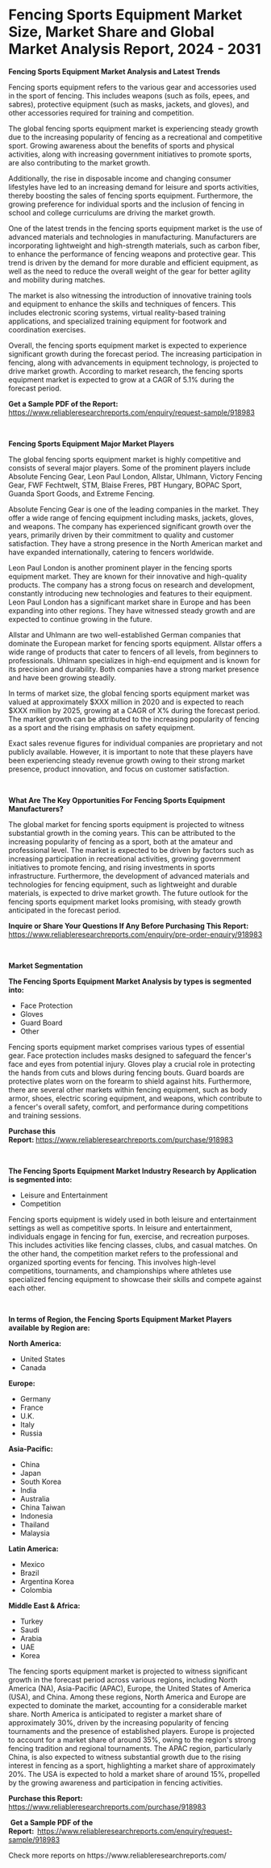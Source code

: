 <p><h1>Fencing Sports Equipment Market Size, Market Share and Global Market Analysis Report, 2024 - 2031</h1></p><p><strong>Fencing Sports Equipment Market Analysis and Latest Trends</strong></p>
<p><p>Fencing sports equipment refers to the various gear and accessories used in the sport of fencing. This includes weapons (such as foils, epees, and sabres), protective equipment (such as masks, jackets, and gloves), and other accessories required for training and competition. </p><p>The global fencing sports equipment market is experiencing steady growth due to the increasing popularity of fencing as a recreational and competitive sport. Growing awareness about the benefits of sports and physical activities, along with increasing government initiatives to promote sports, are also contributing to the market growth. </p><p>Additionally, the rise in disposable income and changing consumer lifestyles have led to an increasing demand for leisure and sports activities, thereby boosting the sales of fencing sports equipment. Furthermore, the growing preference for individual sports and the inclusion of fencing in school and college curriculums are driving the market growth.</p><p>One of the latest trends in the fencing sports equipment market is the use of advanced materials and technologies in manufacturing. Manufacturers are incorporating lightweight and high-strength materials, such as carbon fiber, to enhance the performance of fencing weapons and protective gear. This trend is driven by the demand for more durable and efficient equipment, as well as the need to reduce the overall weight of the gear for better agility and mobility during matches.</p><p>The market is also witnessing the introduction of innovative training tools and equipment to enhance the skills and techniques of fencers. This includes electronic scoring systems, virtual reality-based training applications, and specialized training equipment for footwork and coordination exercises.</p><p>Overall, the fencing sports equipment market is expected to experience significant growth during the forecast period. The increasing participation in fencing, along with advancements in equipment technology, is projected to drive market growth. According to market research, the fencing sports equipment market is expected to grow at a CAGR of 5.1% during the forecast period.</p></p>
<p><strong>Get a Sample PDF of the Report:&nbsp;</strong> <a href="https://www.reliableresearchreports.com/enquiry/request-sample/918983">https://www.reliableresearchreports.com/enquiry/request-sample/918983</a></p>
<p>&nbsp;</p>
<p><strong>Fencing Sports Equipment Major Market Players</strong></p>
<p><p>The global fencing sports equipment market is highly competitive and consists of several major players. Some of the prominent players include Absolute Fencing Gear, Leon Paul London, Allstar, Uhlmann, Victory Fencing Gear, FWF Fechtwelt, STM, Blaise Freres, PBT Hungary, BOPAC Sport, Guanda Sport Goods, and Extreme Fencing.</p><p>Absolute Fencing Gear is one of the leading companies in the market. They offer a wide range of fencing equipment including masks, jackets, gloves, and weapons. The company has experienced significant growth over the years, primarily driven by their commitment to quality and customer satisfaction. They have a strong presence in the North American market and have expanded internationally, catering to fencers worldwide.</p><p>Leon Paul London is another prominent player in the fencing sports equipment market. They are known for their innovative and high-quality products. The company has a strong focus on research and development, constantly introducing new technologies and features to their equipment. Leon Paul London has a significant market share in Europe and has been expanding into other regions. They have witnessed steady growth and are expected to continue growing in the future.</p><p>Allstar and Uhlmann are two well-established German companies that dominate the European market for fencing sports equipment. Allstar offers a wide range of products that cater to fencers of all levels, from beginners to professionals. Uhlmann specializes in high-end equipment and is known for its precision and durability. Both companies have a strong market presence and have been growing steadily.</p><p>In terms of market size, the global fencing sports equipment market was valued at approximately $XXX million in 2020 and is expected to reach $XXX million by 2025, growing at a CAGR of X% during the forecast period. The market growth can be attributed to the increasing popularity of fencing as a sport and the rising emphasis on safety equipment.</p><p>Exact sales revenue figures for individual companies are proprietary and not publicly available. However, it is important to note that these players have been experiencing steady revenue growth owing to their strong market presence, product innovation, and focus on customer satisfaction.</p></p>
<p>&nbsp;</p>
<p><strong>What Are The Key Opportunities For Fencing Sports Equipment Manufacturers?</strong></p>
<p><p>The global market for fencing sports equipment is projected to witness substantial growth in the coming years. This can be attributed to the increasing popularity of fencing as a sport, both at the amateur and professional level. The market is expected to be driven by factors such as increasing participation in recreational activities, growing government initiatives to promote fencing, and rising investments in sports infrastructure. Furthermore, the development of advanced materials and technologies for fencing equipment, such as lightweight and durable materials, is expected to drive market growth. The future outlook for the fencing sports equipment market looks promising, with steady growth anticipated in the forecast period.</p></p>
<p><strong>Inquire or Share Your Questions If Any Before Purchasing This Report:</strong> <a href="https://www.reliableresearchreports.com/enquiry/pre-order-enquiry/918983">https://www.reliableresearchreports.com/enquiry/pre-order-enquiry/918983</a></p>
<p>&nbsp;</p>
<p><strong>Market Segmentation</strong></p>
<p><strong>The Fencing Sports Equipment Market Analysis by types is segmented into:</strong></p>
<p><ul><li>Face Protection</li><li>Gloves</li><li>Guard Board</li><li>Other</li></ul></p>
<p><p>Fencing sports equipment market comprises various types of essential gear. Face protection includes masks designed to safeguard the fencer's face and eyes from potential injury. Gloves play a crucial role in protecting the hands from cuts and blows during fencing bouts. Guard boards are protective plates worn on the forearm to shield against hits. Furthermore, there are several other markets within fencing equipment, such as body armor, shoes, electric scoring equipment, and weapons, which contribute to a fencer's overall safety, comfort, and performance during competitions and training sessions.</p></p>
<p><strong>Purchase this Report:&nbsp;</strong><a href="https://www.reliableresearchreports.com/purchase/918983">https://www.reliableresearchreports.com/purchase/918983</a></p>
<p>&nbsp;</p>
<p><strong>The Fencing Sports Equipment Market Industry Research by Application is segmented into:</strong></p>
<p><ul><li>Leisure and Entertainment</li><li>Competition</li></ul></p>
<p><p>Fencing sports equipment is widely used in both leisure and entertainment settings as well as competitive sports. In leisure and entertainment, individuals engage in fencing for fun, exercise, and recreation purposes. This includes activities like fencing classes, clubs, and casual matches. On the other hand, the competition market refers to the professional and organized sporting events for fencing. This involves high-level competitions, tournaments, and championships where athletes use specialized fencing equipment to showcase their skills and compete against each other.</p></p>
<p>&nbsp;</p>
<p><strong>In terms of Region, the Fencing Sports Equipment Market Players available by Region are:</strong></p>
<p>
    <p> <strong> North America: </strong>
        <ul>
            <li>United States</li>
            <li>Canada</li>
        </ul>
        </p> 
    <p> <strong> Europe: </strong>
        <ul>
            <li>Germany</li>
            <li>France</li>
            <li>U.K.</li>
            <li>Italy</li>
            <li>Russia</li>
        </ul>
        </p> 
    <p> <strong> Asia-Pacific: </strong>
        <ul>
            <li>China</li>
            <li>Japan</li>
            <li>South Korea</li>
            <li>India</li>
            <li>Australia</li>
            <li>China Taiwan</li>
            <li>Indonesia</li>
            <li>Thailand</li>
            <li>Malaysia</li>
        </ul>
        </p> 
    <p> <strong> Latin America: </strong>
        <ul>
            <li>Mexico</li>
            <li>Brazil</li>
            <li>Argentina Korea</li>
            <li>Colombia</li>
        </ul>
        </p> 
    <p> <strong> Middle East & Africa: </strong>
        <ul>
            <li>Turkey</li>
            <li>Saudi</li>
            <li>Arabia</li>
            <li>UAE</li>
            <li>Korea</li>
        </ul>
    </p>
    </p>
<p><p>The fencing sports equipment market is projected to witness significant growth in the forecast period across various regions, including North America (NA), Asia-Pacific (APAC), Europe, the United States of America (USA), and China. Among these regions, North America and Europe are expected to dominate the market, accounting for a considerable market share. North America is anticipated to register a market share of approximately 30%, driven by the increasing popularity of fencing tournaments and the presence of established players. Europe is projected to account for a market share of around 35%, owing to the region's strong fencing tradition and regional tournaments. The APAC region, particularly China, is also expected to witness substantial growth due to the rising interest in fencing as a sport, highlighting a market share of approximately 20%. The USA is expected to hold a market share of around 15%, propelled by the growing awareness and participation in fencing activities.</p></p>
<p><strong>Purchase this Report: </strong><a href="https://www.reliableresearchreports.com/purchase/918983">https://www.reliableresearchreports.com/purchase/918983</a></p>
<p>&nbsp;<strong>Get a Sample PDF of the Report:&nbsp;&nbsp;</strong><a href="https://www.reliableresearchreports.com/enquiry/request-sample/918983">https://www.reliableresearchreports.com/enquiry/request-sample/918983</a></p>
<p><strong></strong></p>
<p>Check more reports on https://www.reliableresearchreports.com/</p>